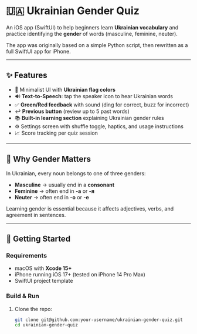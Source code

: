 # 🇺🇦 Ukrainian Gender Quiz

An iOS app (SwiftUI) to help beginners learn **Ukrainian vocabulary** and practice identifying the **gender** of words (masculine, feminine, neuter).  

The app was originally based on a simple Python script, then rewritten as a full SwiftUI app for iPhone.

---

## ✨ Features
- 🎨 Minimalist UI with **Ukrainian flag colors**
- 🔊 **Text-to-Speech**: tap the speaker icon to hear Ukrainian words
- ✅ **Green/Red feedback** with sound (ding for correct, buzz for incorrect)
- ↩️ **Previous button** (review up to 5 past words)
- 📚 **Built-in learning section** explaining Ukrainian gender rules
- ⚙️ Settings screen with shuffle toggle, haptics, and usage instructions
- 📈 Score tracking per quiz session

---

## 📖 Why Gender Matters
In Ukrainian, every noun belongs to one of three genders:
- **Masculine** → usually end in a **consonant**
- **Feminine** → often end in **-а** or **-я**
- **Neuter** → often end in **-о** or **-е**

Learning gender is essential because it affects adjectives, verbs, and agreement in sentences.

---

## 🚀 Getting Started
### Requirements
- macOS with **Xcode 15+**
- iPhone running iOS 17+ (tested on iPhone 14 Pro Max)
- SwiftUI project template

### Build & Run
1. Clone the repo:
   ```bash
   git clone git@github.com:your-username/ukrainian-gender-quiz.git
   cd ukrainian-gender-quiz
